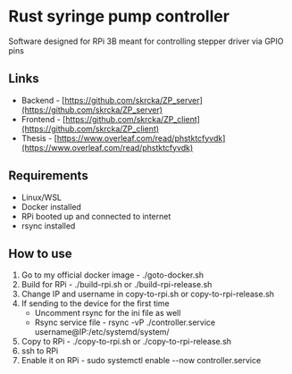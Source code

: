 # Rust syringe pump controller
Software designed for RPi 3B meant for controlling stepper driver via GPIO pins

## Links
- Backend - [https://github.com/skrcka/ZP_server](https://github.com/skrcka/ZP_server)
- Frontend - [https://github.com/skrcka/ZP_client](https://github.com/skrcka/ZP_client)
- Thesis - [https://www.overleaf.com/read/phstktcfyvdk](https://www.overleaf.com/read/phstktcfyvdk)

## Requirements
- Linux/WSL
- Docker installed
- RPi booted up and connected to internet
- rsync installed

## How to use
1. Go to my official docker image - ./goto-docker.sh
2. Build for RPi - ./build-rpi.sh or ./build-rpi-release.sh
3. Change IP and username in copy-to-rpi.sh or copy-to-rpi-release.sh
4. If sending to the device for the first time
    - Uncomment rsync for the ini file as well
    - Rsync service file - rsync -vP ./controller.service username@IP:/etc/systemd/system/
5. Copy to RPi - ./copy-to-rpi.sh or ./copy-to-rpi-release.sh
6. ssh to RPi
7. Enable it on RPi - sudo systemctl enable --now controller.service
